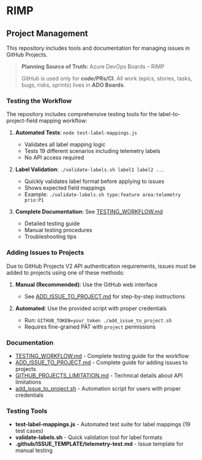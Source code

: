 # RIMP

## Project Management

This repository includes tools and documentation for managing issues in GitHub Projects.

> **Planning Source of Truth:** Azure DevOps Boards – RIMP
>
> GitHub is used only for **code/PRs/CI**. All work (epics, stories, tasks, bugs, risks, sprints) lives in **ADO Boards**.


### Testing the Workflow

The repository includes comprehensive testing tools for the label-to-project-field mapping workflow:

1. **Automated Tests**: `node test-label-mappings.js`
   - Validates all label mapping logic
   - Tests 19 different scenarios including telemetry labels
   - No API access required

2. **Label Validation**: `./validate-labels.sh label1 label2 ...`
   - Quickly validates label format before applying to issues
   - Shows expected field mappings
   - Example: `./validate-labels.sh type:feature area:telemetry prio:P1`

3. **Complete Documentation**: See [TESTING_WORKFLOW.md](./TESTING_WORKFLOW.md)
   - Detailed testing guide
   - Manual testing procedures
   - Troubleshooting tips

### Adding Issues to Projects

Due to GitHub Projects V2 API authentication requirements, issues must be added to projects using one of these methods:

1. **Manual (Recommended)**: Use the GitHub web interface
   - See [ADD_ISSUE_TO_PROJECT.md](./ADD_ISSUE_TO_PROJECT.md) for step-by-step instructions

2. **Automated**: Use the provided script with proper credentials
   - Run: `GITHUB_TOKEN=your_token ./add_issue_to_project.sh`
   - Requires fine-grained PAT with `project` permissions

### Documentation

- [TESTING_WORKFLOW.md](./TESTING_WORKFLOW.md) - Complete testing guide for the workflow
- [ADD_ISSUE_TO_PROJECT.md](./ADD_ISSUE_TO_PROJECT.md) - Complete guide for adding issues to projects
- [GITHUB_PROJECTS_LIMITATION.md](./GITHUB_PROJECTS_LIMITATION.md) - Technical details about API limitations
- [add_issue_to_project.sh](./add_issue_to_project.sh) - Automation script for users with proper credentials

### Testing Tools

- **test-label-mappings.js** - Automated test suite for label mappings (19 test cases)
- **validate-labels.sh** - Quick validation tool for label formats
- **.github/ISSUE_TEMPLATE/telemetry-test.md** - Issue template for manual testing
